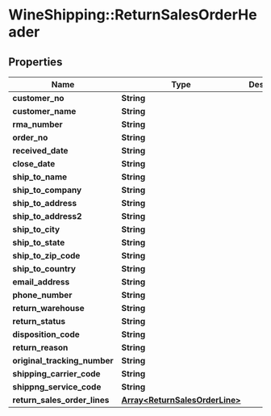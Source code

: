 # WineShipping::ReturnSalesOrderHeader

## Properties
Name | Type | Description | Notes
------------ | ------------- | ------------- | -------------
**customer_no** | **String** |  | [optional] 
**customer_name** | **String** |  | [optional] 
**rma_number** | **String** |  | [optional] 
**order_no** | **String** |  | [optional] 
**received_date** | **String** |  | [optional] 
**close_date** | **String** |  | [optional] 
**ship_to_name** | **String** |  | [optional] 
**ship_to_company** | **String** |  | [optional] 
**ship_to_address** | **String** |  | [optional] 
**ship_to_address2** | **String** |  | [optional] 
**ship_to_city** | **String** |  | [optional] 
**ship_to_state** | **String** |  | [optional] 
**ship_to_zip_code** | **String** |  | [optional] 
**ship_to_country** | **String** |  | [optional] 
**email_address** | **String** |  | [optional] 
**phone_number** | **String** |  | [optional] 
**return_warehouse** | **String** |  | [optional] 
**return_status** | **String** |  | [optional] 
**disposition_code** | **String** |  | [optional] 
**return_reason** | **String** |  | [optional] 
**original_tracking_number** | **String** |  | [optional] 
**shipping_carrier_code** | **String** |  | [optional] 
**shippng_service_code** | **String** |  | [optional] 
**return_sales_order_lines** | [**Array&lt;ReturnSalesOrderLine&gt;**](ReturnSalesOrderLine.md) |  | [optional] 

